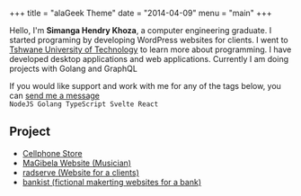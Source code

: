 +++
title = "alaGeek Theme"
date = "2014-04-09"
menu = "main"
+++

Hello, I'm **Simanga Hendry Khoza**, a computer engineering graduate. I started
programing by developing WordPress websites for clients. I went to
[Tshwane University of Technology](https://www.tut.ac.za/) to learn more
about programming. I have developed desktop applications and web applications.
Currently I am doing projects with Golang and GraphQL

If you would like support and work with me for any of the tags below, you can
[ send me a message ](https://twitter.com/3h3ndry) \
`NodeJS Golang TypeScript Svelte React`  

## Project

* [Cellphone Store](https://cell-phone-store.netlify.app/)
* [MaGibela Website (Musician)](https://magibela.netlify.app/)
* [radserve (Website for a clients)](https://radserve.co.za/)
* [bankist (fictional makerting websites for a bank)](https://hendry.xyz/bankist/)
